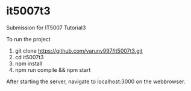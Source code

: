 # it5007t3
Submission for IT5007 Tutorial3

To run the project
1. git clone https://github.com/varunv997/it5007t3.git
2. cd it5007t3
3. npm install
4. npm run compile && npm start

After starting the server, navigate to localhost:3000 on the webbrowser.
